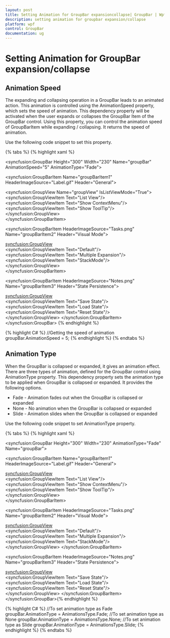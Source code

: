 ```yaml
---
layout: post
title: Setting Animation for GroupBar expansioncollapse| GroupBar | Wpf | Syncfusion
description: setting animation for groupbar expansion/collapse
platform: wpf
control: GroupBar
documentation: ug
---
```


# Setting Animation for GroupBar expansion/collapse

## Animation Speed

The expanding and collapsing operation in a GroupBar leads to an animated action. This animation is controlled using the AnimationSpeed property, which sets the speed of animation. This dependency property will be activated when the user expands or collapses the GroupBar Item of the GroupBar control. Using this property, you can control the animation speed of GroupBarItem while expanding / collapsing. It returns the speed of animation.

Use the following code snippet to set this property.


{% tabs %}
{% highlight xaml %}
<!-- Adding GroupBar that have animation speed -->
<syncfusion:GroupBar Height="300" Width="230" Name="groupBar" AnimationSpeed="5" AnimationType="Fade"> 
 <!-- Adding GroupBarItem --> 
 <syncfusion:GroupBarItem Name="groupBarItem1" HeaderImageSource="Label.gif" Header="General"> 
 <!-- Adding content for GroupBar item using GroupView -->   
 <syncfusion:GroupView Name="groupView" IsListViewMode="True">  
 <syncfusion:GroupViewItem Text="List View"/>   
 <syncfusion:GroupViewItem Text="Show ContextMenu"/>  
 <syncfusion:GroupViewItem Text="Show ToolTip"/>   
 </syncfusion:GroupView>  
 </syncfusion:GroupBarItem>
 <!-- Adding GroupBarItem --> 
 <syncfusion:GroupBarItem HeaderImageSource="Tasks.png" Name="groupBarItem2" Header="Visual Mode">  
 <!-- Adding content for GroupBar item using GroupView --> 
 <syncfusion:GroupView>  
 <syncfusion:GroupViewItem Text="Default"/>  
 <syncfusion:GroupViewItem Text="Multiple Expansion"/>  
 <syncfusion:GroupViewItem Text="StackMode"/>  
 </syncfusion:GroupView>  
 </syncfusion:GroupBarItem>
 <!-- Adding GroupBarItem --> 
 <syncfusion:GroupBarItem HeaderImageSource="Notes.png" Name="groupBarItem3" Header="State Persistence">  
 <!-- Adding content for GroupBar item using GroupView -->    
 <syncfusion:GroupView>   
 <syncfusion:GroupViewItem Text="Save State"/>   
 <syncfusion:GroupViewItem Text="Load State"/> 
 <syncfusion:GroupViewItem Text="Reset State"/>
 </syncfusion:GroupView>
 </syncfusion:GroupBarItem>
 </syncfusion:GroupBar>
 {% endhighlight %}

{% highlight C# %}
//Getting the speed of animation
groupBar.AnimationSpeed = 5; 
{% endhighlight %} 
{% endtabs %}


## Animation Type

When the GroupBar is collapsed or expanded, it gives an animation effect. There are three types of animation, defined for the GroupBar control using AnimationType property. This dependency property sets the animation type to be applied when GroupBar is collapsed or expanded. It provides the following options.

* Fade - Animation fades out when the GroupBar is collapsed or expanded
* None - No animation when the GroupBar is collapsed or expanded
* Slide - Animation slides when the GroupBar is collapsed or expanded

Use the following code snippet to set AnimationType property.

{% tabs %}
{% highlight xaml %}
<!-- Adding GroupBar that have AnimationType as Fade -->
<syncfusion:GroupBar Height="300" Width="230" AnimationType="Fade" Name="groupBar">
  <!-- Adding GroupBarItem --> 
  <syncfusion:GroupBarItem Name="groupBarItem1" HeaderImageSource="Label.gif" Header="General"> 
  <!-- Adding content for GroupBar item using GroupView -->  
  <syncfusion:GroupView>  
  <syncfusion:GroupViewItem Text="List View"/>   
  <syncfusion:GroupViewItem Text="Show ContextMenu"/>  
  <syncfusion:GroupViewItem Text="Show ToolTip"/>
  </syncfusion:GroupView>  
  </syncfusion:GroupBarItem> 
  <!-- Adding GroupBarItem --> 
  <syncfusion:GroupBarItem HeaderImageSource="Tasks.png" Name="groupBarItem2" Header="Visual Mode"> 
  <!-- Adding content for GroupBar item using GroupView -->  
  <syncfusion:GroupView>   
  <syncfusion:GroupViewItem Text="Default"/>   
  <syncfusion:GroupViewItem Text="Multiple Expansion"/>
  <syncfusion:GroupViewItem Text="StackMode"/>  
  </syncfusion:GroupView> 
  </syncfusion:GroupBarItem> 
  <!-- Adding GroupBarItem --> 
  <syncfusion:GroupBarItem HeaderImageSource="Notes.png" Name="groupBarItem3" Header="State Persistence">  
  <!-- Adding content for GroupBar item using GroupView -->  
  <syncfusion:GroupView>   
  <syncfusion:GroupViewItem Text="Save State"/>  
  <syncfusion:GroupViewItem Text="Load State"/>  
  <syncfusion:GroupViewItem Text="Reset State"/> 
  </syncfusion:GroupView> 
  </syncfusion:GroupBarItem>
  </syncfusion:GroupBar>{% endhighlight %}

{% highlight C# %}
//To set animation type as Fade
groupBar.AnimationType = AnimationsType.Fade;
//To set animation type as None
groupBar.AnimationType = AnimationsType.None;
//To set animation type as Slide
groupBar.AnimationType = AnimationsType.Slide;
{% endhighlight %}
{% endtabs %}



